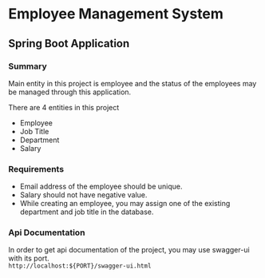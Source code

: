 # Employee Management System

## Spring Boot Application

### Summary

Main entity in this project is employee and the status of the employees may be managed through this application.

There are 4 entities in this project

- Employee
- Job Title
- Department
- Salary

### Requirements

- Email address of the employee should be unique.
- Salary should not have negative value.
- While creating an employee, you may assign one of the existing department and job title in the database.

### Api Documentation

In order to get api documentation of the project, you may use swagger-ui with its port.<br/>
`http://localhost:${PORT}/swagger-ui.html`
